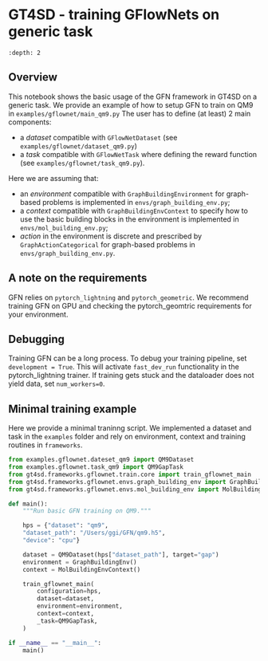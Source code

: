 # GT4SD - training GFlowNets on generic task


```{contents}
:depth: 2
```

## Overview

This notebook shows the basic usage of the GFN framework in GT4SD on a generic task. We provide an example of how to setup GFN to train on QM9 in `examples/gflownet/main_qm9.py`
The user has to define (at least) 2 main components:

* a *dataset* compatible with `GFlowNetDataset` (see `examples/gflownet/dataset_qm9.py`)
* a *task* compatible with `GFlowNetTask` where defining the reward function (see `examples/gflownet/task_qm9.py`).

Here we are assuming that:
* an *environment* compatible with `GraphBuildingEnvironment` for graph-based problems is implemented in `envs/graph_building_env.py`;
* a *context* compatible with `GraphBuildingEnvContext` to specify how to use the basic building blocks in the environment is implemented in `envs/mol_building_env.py`;
* *action* in the environment is discrete and prescribed by `GraphActionCategorical` for graph-based problems in `envs/graph_building_env.py`.


## A note on the requirements

GFN relies on `pytorch_lightning` and `pytorch_geometric`. 
We recommend training GFN on GPU and checking the pytorch_geomtric requirements for your environment.

## Debugging

Training GFN can be a long process. To debug your training pipeline, set `development = True`. This will activate `fast_dev_run` functionality in the pytorch_lightning trainer.
If training gets stuck and the dataloader does not yield data, set `num_workers=0`.

## Minimal training example

Here we provide a minimal traninng script. We implemented a dataset and task in the `examples` folder and rely on environment, context and training routines in `frameworks`.

```python
from examples.gflownet.dateset_qm9 import QM9Dataset
from examples.gflownet.task_qm9 import QM9GapTask
from gt4sd.frameworks.gflownet.train.core import train_gflownet_main
from gt4sd.frameworks.gflownet.envs.graph_building_env import GraphBuildingEnv
from gt4sd.frameworks.gflownet.envs.mol_building_env import MolBuildingEnvContext

def main():
    """Run basic GFN training on QM9."""

    hps = {"dataset": "qm9", 
    "dataset_path": "/Users/ggi/GFN/qm9.h5", 
    "device": "cpu"}

    dataset = QM9Dataset(hps["dataset_path"], target="gap")
    environment = GraphBuildingEnv()
    context = MolBuildingEnvContext()

    train_gflownet_main(
        configuration=hps,
        dataset=dataset,
        environment=environment,
        context=context,
        _task=QM9GapTask,
    )

if __name__ == "__main__":
    main()
```